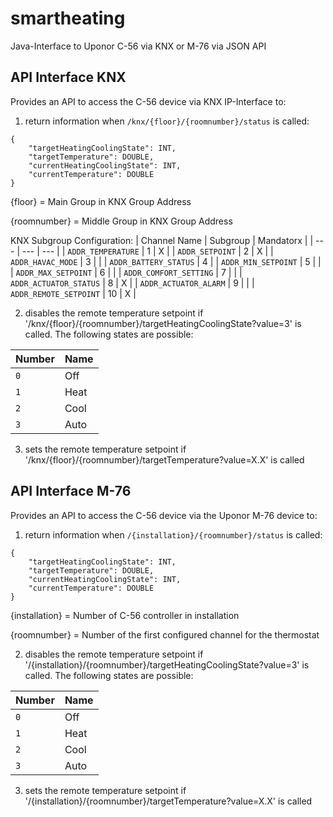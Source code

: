 # smartheating
Java-Interface to Uponor C-56 via KNX or M-76 via JSON API

## API Interface KNX

Provides an API to access the C-56 device via KNX IP-Interface to:

1. return information when `/knx/{floor}/{roomnumber}/status` is called:
```
{
    "targetHeatingCoolingState": INT,
    "targetTemperature": DOUBLE,
    "currentHeatingCoolingState": INT,
    "currentTemperature": DOUBLE
}
```
{floor} = Main Group in KNX Group Address

{roomnumber} = Middle Group in KNX Group Address

KNX Subgroup Configuration:
| Channel Name | Subgroup | Mandatorx |
| --- | --- | --- |
| `ADDR_TEMPERATURE` | 1 | X |
| `ADDR_SETPOINT` | 2 | X |
| `ADDR_HAVAC_MODE` | 3 |   |
| `ADDR_BATTERY_STATUS` | 4 |
| `ADDR_MIN_SETPOINT` | 5 |   |
| `ADDR_MAX_SETPOINT` | 6 |   |
| `ADDR_COMFORT_SETTING` | 7 |   |
| `ADDR_ACTUATOR_STATUS` | 8 | X |
| `ADDR_ACTUATOR_ALARM` | 9 |   |
| `ADDR_REMOTE_SETPOINT` | 10 | X |

2. disables the remote temperature setpoint if '/knx/{floor}/{roomnumber}/targetHeatingCoolingState?value=3' is called. The following states are possible:

| Number | Name |
| --- | --- |
| `0` | Off |
| `1` | Heat |
| `2` | Cool |
| `3` | Auto |

3. sets the remote temperature setpoint if '/knx/{floor}/{roomnumber}/targetTemperature?value=X.X' is called

## API Interface M-76

Provides an API to access the C-56 device via the Uponor M-76 device to:

1. return information when `/{installation}/{roomnumber}/status` is called:
```
{
    "targetHeatingCoolingState": INT,
    "targetTemperature": DOUBLE,
    "currentHeatingCoolingState": INT,
    "currentTemperature": DOUBLE
}
```
{installation} = Number of C-56 controller in installation

{roomnumber} = Number of the first configured channel for the thermostat

2. disables the remote temperature setpoint if '/{installation}/{roomnumber}/targetHeatingCoolingState?value=3' is called. The following states are possible:

| Number | Name |
| --- | --- |
| `0` | Off |
| `1` | Heat |
| `2` | Cool |
| `3` | Auto |

3. sets the remote temperature setpoint if '/{installation}/{roomnumber}/targetTemperature?value=X.X' is called

